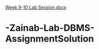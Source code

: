 [Week 9-10 Lab Session.docx](https://github.com/techhsmart/Zainab-Lab-DBMSAssignmentSolution/files/9244843/Week.9-10.Lab.Session.docx)
# -Zainab-Lab-DBMS-AssignmentSolution
